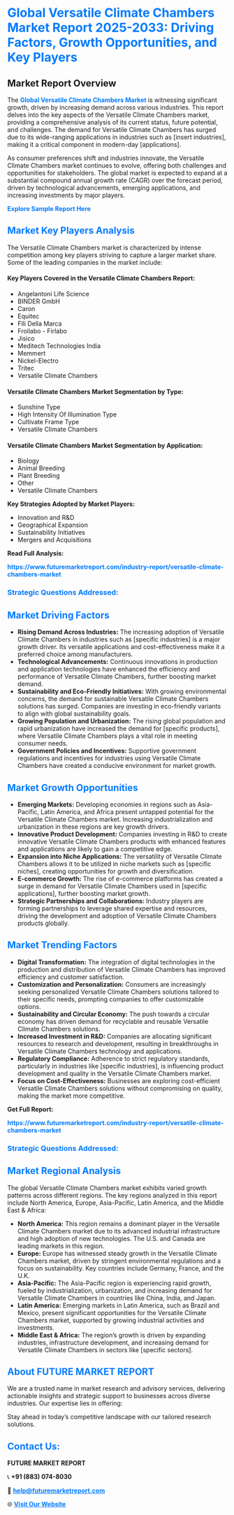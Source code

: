 <h1 style="color: #007BFF;">Global Versatile Climate Chambers Market Report 2025-2033: Driving Factors, Growth Opportunities, and Key Players</h1>

<section id="overview">
<h2>Market Report Overview</h2>
<p>The <a href="https://www.futuremarketreport.com/industry-report/versatile-climate-chambers-market" style="color: #007BFF; text-decoration: none;"><strong>Global Versatile Climate Chambers Market</strong></a> is witnessing significant growth, driven by increasing demand across various industries. This report delves into the key aspects of the Versatile Climate Chambers market, providing a comprehensive analysis of its current status, future potential, and challenges. The demand for Versatile Climate Chambers has surged due to its wide-ranging applications in industries such as [insert industries], making it a critical component in modern-day [applications].</p>
<p>As consumer preferences shift and industries innovate, the Versatile Climate Chambers market continues to evolve, offering both challenges and opportunities for stakeholders. The global market is expected to expand at a substantial compound annual growth rate (CAGR) over the forecast period, driven by technological advancements, emerging applications, and increasing investments by major players.</p>
</section>

<section id="overview">
<p><a href="https://www.futuremarketreport.com/request-sample/reportId=110197" style="color: #007BFF; text-decoration: none;"><strong>Explore Sample Report Here</strong></a></p>
</section>

<section id="key-players">
<h2 style="color: #007BFF;">Market Key Players Analysis</h2>
<p>The Versatile Climate Chambers market is characterized by intense competition among key players striving to capture a larger market share. Some of the leading companies in the market include:</p>
<h4>Key Players Covered in the Versatile Climate Chambers Report:</h4>
<ul><li>Angelantoni Life Science</li><li>BINDER GmbH</li><li>Caron</li><li>Equitec</li><li>Flli Della Marca</li><li>Froilabo - Firlabo</li><li>Jisico</li><li>Meditech Technologies India</li><li>Memmert</li><li>Nickel-Electro</li><li>Tritec</li><li>Versatile Climate Chambers</li></ul>
<h4>Versatile Climate Chambers Market Segmentation by Type:</h4>
<ul><li>Sunshine Type</li><li>High Intensity Of Illumination Type</li><li>Cultivate Frame Type</li><li>Versatile Climate Chambers</li></ul>

<h4>Versatile Climate Chambers Market Segmentation by Application:</h4>
<ul><li>Biology</li><li>Animal Breeding</li><li>Plant Breeding</li><li>Other</li><li>Versatile Climate Chambers</li></ul>
<p><strong>Key Strategies Adopted by Market Players:</strong></p>
<ul>
<li>Innovation and R&D</li>
<li>Geographical Expansion</li>
<li>Sustainability Initiatives</li>
<li>Mergers and Acquisitions</li>
</ul>
</section>

<section>
<p><strong>Read Full Analysis: </strong></p><a href="https://www.futuremarketreport.com/industry-report/versatile-climate-chambers-market" style="color: #007BFF; text-decoration: none;"><strong>https://www.futuremarketreport.com/industry-report/versatile-climate-chambers-market</strong></a>
<h3 style="color: #007BFF;">Strategic Questions Addressed:</h3>
</section>

<section id="driving-factors">
<h2 style="color: #007BFF;">Market Driving Factors</h2>
<ul>
<li><strong>Rising Demand Across Industries:</strong> The increasing adoption of Versatile Climate Chambers in industries such as [specific industries] is a major growth driver. Its versatile applications and cost-effectiveness make it a preferred choice among manufacturers.</li>
<li><strong>Technological Advancements:</strong> Continuous innovations in production and application technologies have enhanced the efficiency and performance of Versatile Climate Chambers, further boosting market demand.</li>
<li><strong>Sustainability and Eco-Friendly Initiatives:</strong> With growing environmental concerns, the demand for sustainable Versatile Climate Chambers solutions has surged. Companies are investing in eco-friendly variants to align with global sustainability goals.</li>
<li><strong>Growing Population and Urbanization:</strong> The rising global population and rapid urbanization have increased the demand for [specific products], where Versatile Climate Chambers plays a vital role in meeting consumer needs.</li>
<li><strong>Government Policies and Incentives:</strong> Supportive government regulations and incentives for industries using Versatile Climate Chambers have created a conducive environment for market growth.</li>
</ul>
</section>

<section id="growth-opportunities">
<h2 style="color: #007BFF;">Market Growth Opportunities</h2>
<ul>
<li><strong>Emerging Markets:</strong> Developing economies in regions such as Asia-Pacific, Latin America, and Africa present untapped potential for the Versatile Climate Chambers market. Increasing industrialization and urbanization in these regions are key growth drivers.</li>
<li><strong>Innovative Product Development:</strong> Companies investing in R&D to create innovative Versatile Climate Chambers products with enhanced features and applications are likely to gain a competitive edge.</li>
<li><strong>Expansion into Niche Applications:</strong> The versatility of Versatile Climate Chambers allows it to be utilized in niche markets such as [specific niches], creating opportunities for growth and diversification.</li>
<li><strong>E-commerce Growth:</strong> The rise of e-commerce platforms has created a surge in demand for Versatile Climate Chambers used in [specific applications], further boosting market growth.</li>
<li><strong>Strategic Partnerships and Collaborations:</strong> Industry players are forming partnerships to leverage shared expertise and resources, driving the development and adoption of Versatile Climate Chambers products globally.</li>
</ul>
</section>

<section id="trending-factors">
<h2 style="color: #007BFF;">Market Trending Factors</h2>
<ul>
<li><strong>Digital Transformation:</strong> The integration of digital technologies in the production and distribution of Versatile Climate Chambers has improved efficiency and customer satisfaction.</li>
<li><strong>Customization and Personalization:</strong> Consumers are increasingly seeking personalized Versatile Climate Chambers solutions tailored to their specific needs, prompting companies to offer customizable options.</li>
<li><strong>Sustainability and Circular Economy:</strong> The push towards a circular economy has driven demand for recyclable and reusable Versatile Climate Chambers solutions.</li>
<li><strong>Increased Investment in R&D:</strong> Companies are allocating significant resources to research and development, resulting in breakthroughs in Versatile Climate Chambers technology and applications.</li>
<li><strong>Regulatory Compliance:</strong> Adherence to strict regulatory standards, particularly in industries like [specific industries], is influencing product development and quality in the Versatile Climate Chambers market.</li>
<li><strong>Focus on Cost-Effectiveness:</strong> Businesses are exploring cost-efficient Versatile Climate Chambers solutions without compromising on quality, making the market more competitive.</li>
</ul>
</section>

<section>
<p><strong>Get Full Report: </strong></p><a href="https://www.futuremarketreport.com/industry-report/versatile-climate-chambers-market" style="color: #007BFF; text-decoration: none;"><strong>https://www.futuremarketreport.com/industry-report/versatile-climate-chambers-market</strong></a>
<h3 style="color: #007BFF;">Strategic Questions Addressed:</h3>
</section>


<section id="regional-analysis">
<h2 style="color: #007BFF;">Market Regional Analysis</h2>
<p>The global Versatile Climate Chambers market exhibits varied growth patterns across different regions. The key regions analyzed in this report include North America, Europe, Asia-Pacific, Latin America, and the Middle East & Africa:</p>
<ul>
<li><strong>North America:</strong> This region remains a dominant player in the Versatile Climate Chambers market due to its advanced industrial infrastructure and high adoption of new technologies. The U.S. and Canada are leading markets in this region.</li>
<li><strong>Europe:</strong> Europe has witnessed steady growth in the Versatile Climate Chambers market, driven by stringent environmental regulations and a focus on sustainability. Key countries include Germany, France, and the U.K.</li>
<li><strong>Asia-Pacific:</strong> The Asia-Pacific region is experiencing rapid growth, fueled by industrialization, urbanization, and increasing demand for Versatile Climate Chambers in countries like China, India, and Japan.</li>
<li><strong>Latin America:</strong> Emerging markets in Latin America, such as Brazil and Mexico, present significant opportunities for the Versatile Climate Chambers market, supported by growing industrial activities and investments.</li>
<li><strong>Middle East & Africa:</strong> The region’s growth is driven by expanding industries, infrastructure development, and increasing demand for Versatile Climate Chambers in sectors like [specific sectors].</li>
</ul>
</section>

<footer>
<h2 style="color: #007BFF;">About FUTURE MARKET REPORT</h2>
<p>We are a trusted name in market research and advisory services, delivering actionable insights and strategic support to businesses across diverse industries. Our expertise lies in offering:</p>

<p>Stay ahead in today’s competitive landscape with our tailored research solutions.</p>

<h2 style="color: #007BFF;">Contact Us:</h2>
<p><strong>FUTURE MARKET REPORT</strong></p>
<p>📞 <strong>+91 (883) 074-8030</strong></p>
<p>📧 <strong><a href="mailto:help@futuremarketreport.com" style="color: #007BFF;">help@futuremarketreport.com</a></strong></p>
<p>🌐 <strong><a href="https://www.futuremarketreport.com/" style="color: #007BFF;">Visit Our Website</a></strong></p>
</footer>